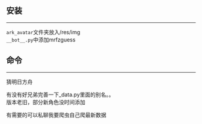 ## 安装

---

`ark_avatar`文件夹放入/res/img  
`__bot__.py`中添加mrfzguess  



## 命令

---

猜明日方舟  



有没有好兄弟完善一下_data.py里面的别名。。  
版本老旧，部分新角色没时间添加  

有需要的可以私聊我要爬虫自己爬最新数据
